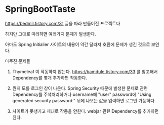 # SpringBootTaste

https://bedmil.tistory.com/31 글을 따라 만들어진 프로젝트다

하지만 그대로 따라하면 여러가지 문제가 발생한다.

아마도 Spring Initialier 사이트의 내용이 약간 달라져 호환에 문제가 생긴 것으로 보인다.

마주친 문제들

1. Thymeleaf 이 작동하지 않는다. https://bamdule.tistory.com/33 를 참고해서 Dependency를 몇개 추가하면 작동한다.

2. 뭔지 모를 로그인 창이 나온다. Spring Security 때문에 발생한 문제로 관련 Dependency를 주석처리하거나 username에 "user" password에 "Using generated security password:" 뒤에 나오는 값을 입력하면 로그인 가능하다.

3. 사이트가 못생기고 제대로 작동을 안한다. webjar 관련 Dependency를 추가하면 된다.
